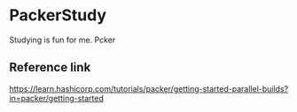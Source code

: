 # PackerStudy
Studying is fun for me. Pcker

## Reference link

https://learn.hashicorp.com/tutorials/packer/getting-started-parallel-builds?in=packer/getting-started
